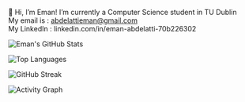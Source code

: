  👋 Hi, I’m Eman!
 I’m currently a Computer Science student in TU Dublin <br>
 My email is : abdelattieman@gmail.com<br>
 My LinkedIn : linkedin.com/in/eman-abdelatti-70b226302

![Eman's GitHub Stats](https://github-readme-stats.vercel.app/api?username=Emmy2405&show_icons=true&theme=radical)

![Top Languages](https://github-readme-stats.vercel.app/api/top-langs/?username=Emmy2405&layout=compact&theme=radical)

![GitHub Streak](https://streak-stats.demolab.com/?user=Emmy2405&theme=radical)

![Activity Graph](https://github-readme-activity-graph.vercel.app/graph?username=Emmy2405&theme=dracula)




